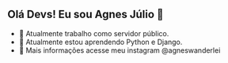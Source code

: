 ## Olá Devs! Eu sou Agnes Júlio 👋

- 🔭 Atualmente trabalho como servidor público.
- 🌱 Atualmente estou aprendendo Python e Django.
- 💬 Mais informações acesse meu instagram @agneswanderlei

  
